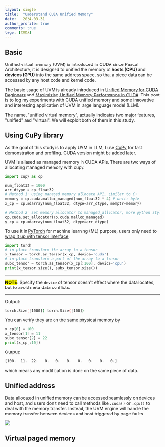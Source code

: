 ```yaml
---
layout: single
title:  "Understand CUDA Unified Memory"
date:   2024-03-31
author_profile: true
comments: true
tags: [CUDA]
---
```


## Basic

Unified virtual memory (UVM) is introduced in CUDA since Pascal Architecture, it is designed to unified the memory of **hosts (CPU)** and **devices (GPU)** into the same address space, so that a piece data can be accessed by any host code and kernel code. 

<!-- The most widely known and applied feature of unified memory is automatic data transfer via page faults. Advanced techniques like residence-advising and prefetching further boost its performance. 

However, until today (03/31/2024), another feature of UVM, paged memory, is still not considered and applied as far as I can tell. In this post, I will introduce my understanding and advanced usage of that feature. -->

The basic usage of UVM is already introduced in [Unified Memory for CUDA Beginners](https://developer.nvidia.com/blog/unified-memory-cuda-beginners/) and [Maximizing Unified Memory Performance in CUDA](https://developer.nvidia.com/blog/maximizing-unified-memory-performance-cuda/). This post is to log my experiments with CUDA unified memory and some innovative and interesting application of UVM in large language model (LLM).

The name, "unified virtual memory", actually indicates two major features, "unified" and "virtual". We will exploit both of them in this study.

## Using CuPy library

As the goal of this study is to apply UVM in LLM, I use [CuPy]([https://cupy.dev/](https://cupy.dev/)) for fast demonstration and profiling. CUDA version might be added later.

UVM is aliased as managed memory in CUDA APIs. There are two ways of allocating managed memory with cupy.

```python
import cupy as cp 

num_float32 = 1000
arr_dtype = cp.float32
# Method 1: using managed memory allocate API, similar to C++
memory = cp.cuda.malloc_managed(num_float32 * 4) # unit: byte
x_cp = cp.ndarray(num_float32, dtype=arr_dtype, memptr=memory)

# Method 2: set memory allocator to managed_allocator, more python style
cp.cuda.set_allocator(cp.cuda.malloc_managed)
y_cp = cp.ndarray(num_float32, dtype=arr_dtype)
```

To use it in [PyTorch](https://pytorch.org/) for machine learning (ML) purpose, users only need to <u>wrap it up with tensor interface</u>,

```python
import torch
# in-place transform the array to a tensor
x_tensor = torch.as_tensor(x_cp, device='cuda')
# in-place transform a part of the array to a tensor
subx_tensor = torch.as_tensor(x_cp[:100], device='cpu')
print(x_tensor.size(), subx_tensor.size())
```

---

**<mark>NOTE</mark>**: Specify the `device` of tensor doesn't effect where the data locates, but to avoid meta data conflicts.

---

Output:

```bash
torch.Size([1000]) torch.Size([100])
```

You can verify they are on the same physical memory by 

```python
x_cp[0] = 100
x_tensor[1] = 11
subx_tensor[2] = 22
print(x_cp[:10])
```

Output:

```bash
[100.  11.  22.   0.   0.   0.   0.   0.   0.   0.]
```

which means any modification is done on the same piece of data.

## Unified address

Data allocated in unified memory can be accessed seamlessly on devices and host, and users don't need to call methods like `.cuda()` or `.cpu()` to deal with the memory transfer. Instead, the UVM engine will handle the memory transfer between devices and host triggered by page faults

![](/assets/images/blogs/2024-03-29-cuda_uvm/1530143595229.PNG)

## Virtual paged memory

<!-- You’ll find this post in your `_posts` directory. Go ahead and edit it and re-build the site to see your changes. You can rebuild the site in many different ways, but the most common way is to run `jekyll serve`, which launches a web server and auto-regenerates your site when a file is updated.

Jekyll requires blog post files to be named according to the following format:

`YEAR-MONTH-DAY-title.MARKUP`

Where `YEAR` is a four-digit number, `MONTH` and `DAY` are both two-digit numbers, and `MARKUP` is the file extension representing the format used in the file. After that, include the necessary front matter. Take a look at the source for this post to get an idea about how it works.

Jekyll also offers powerful support for code snippets:

{% highlight ruby %}
def print_hi(name)
  puts "Hi, #{name}"
end
print_hi('Tom')
#=> prints 'Hi, Tom' to STDOUT.
{% endhighlight %}

Check out the [Jekyll docs][jekyll-docs] for more info on how to get the most out of Jekyll. File all bugs/feature requests at [Jekyll’s GitHub repo][jekyll-gh]. If you have questions, you can ask them on [Jekyll Talk][jekyll-talk].

[jekyll-docs]: https://jekyllrb.com/docs/home
[jekyll-gh]:   https://github.com/jekyll/jekyll
[jekyll-talk]: https://talk.jekyllrb.com/ -->
